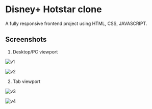 
# Disney+ Hotstar clone

A fully responsive frontend project using HTML, CSS, JAVASCRIPT.

## Screenshots

1) Desktop/PC viewport

![v1](https://user-images.githubusercontent.com/96445392/194005221-522676a3-077e-4a0a-ba89-bc05a5cb11db.png)


![v2](https://user-images.githubusercontent.com/96445392/194005243-7791607d-a39c-426e-a2e7-95326b77a51e.png)

2) Tab viewport

![v3](https://user-images.githubusercontent.com/96445392/194005954-734a87d0-e42f-4d89-a8cb-9481d2b6323a.jpg)


![v4](https://user-images.githubusercontent.com/96445392/194005964-6ad6ff3c-65d4-4e19-8b6d-b8d5ee09645c.jpg)





